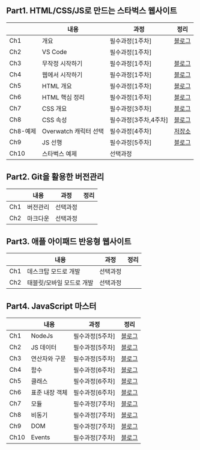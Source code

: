 ## Part1. HTML/CSS/JS로 만드는 스타벅스 웹사이트

|     | 내용           |과정 | 정리                                                                                           |
| --- | ---------------|--- | ----------------------------------------------------------------------------------------------------- |
| Ch1 | 개요          |필수과정[1주차]  | [블로그](https://monsta-zo.github.io/kakaotechcam/KTC-1-1/) |
| Ch2 | VS Code      |필수과정[1주차]   |                                                                                                       |
| Ch3 | 무작정 시작하기  |필수과정[1주차]| [블로그](https://monsta-zo.github.io/kakaotechcam/KTC-1-3/) |
| Ch4 | 웹에서 시작하기 |필수과정[1주차]| [블로그](https://monsta-zo.github.io/kakaotechcam/KTC-1-4/) |
| Ch5 | HTML 개요     |필수과정[1주차]  | [블로그](https://monsta-zo.github.io/kakaotechcam/KTC-1-5/) |
| Ch6 | HTML 핵심 정리 |필수과정[1주차] | [블로그](https://monsta-zo.github.io/kakaotechcam/KTC-1-6/) |
| Ch7 | CSS 개요 |필수과정[3주차]| [블로그](https://monsta-zo.github.io/kakaotechcam/KTC-1-7/)|
| Ch8 | CSS 속성 |필수과정[3주차,4주차] | [블로그](https://monsta-zo.github.io/kakaotechcam/KTC-1-8/)|
| Ch8-예제 | Overwatch 캐릭터 선택|필수과정[4주차] | [저장소](https://github.com/monsta-zo/overwatch-hero-selector-vanilla)|
| Ch9 | JS 선행 |필수과정[5주차]| [블로그](https://monsta-zo.github.io/kakaotechcam/KTC-1-9/) |
| Ch10 | 스타벅스 예제 | 선택과정 | |

## Part2. Git을 활용한 버전관리
||내용|과정|정리|
|---|---|---|---|
| Ch1 | 버전관리 | 선택과정||
| Ch2 | 마크다운 | 선택과정||

## Part3. 애플 아이패드 반응형 웹사이트
||내용|과정|정리|
|---|---|---|---
|Ch1|데스크탑 모드로 개발|선택과정||
|Ch2|태블릿/모바일 모드로 개발|선택과정||

## Part4. JavaScript 마스터
| |내용|과정|정리|
|---|---|---|---|
|Ch1|NodeJs|필수과정[5주차]|[블로그](https://monsta-zo.github.io/kakaotechcam/KTC-4-1/)|
|Ch2|JS 데이터|필수과정[5주차]|[블로그](https://monsta-zo.github.io/kakaotechcam/KTC-4-2/)|
|Ch3|연산자와 구문|필수과정[5주차]|[블로그](https://monsta-zo.github.io/kakaotechcam/KTC-4-3/)|
|Ch4|함수|필수과정[6주차]|[블로그](https://monsta-zo.github.io/kakaotechcam/KTC-4-4/)|
|Ch5|클래스|필수과정[6주차]|[블로그](https://monsta-zo.github.io/kakaotechcam/KTC-4-5/)|
|Ch6|표준 내장 객체|필수과정[6주차]|[블로그](https://monsta-zo.github.io/kakaotechcam/KTC-4-6/)|
|Ch7|모듈|필수과정[7주차]|[블로그](https://monsta-zo.github.io/kakaotechcam/KTC-4-7/)|
|Ch8|비동기|필수과정[7주차]|[블로그](https://monsta-zo.github.io/kakaotechcam/KTC-4-8/)|
|Ch9|DOM|필수과정[7주차]|[블로그](https://monsta-zo.github.io/kakaotechcam/KTC-4-9/)|
|Ch10|Events|필수과정[7주차]|[블로그](https://monsta-zo.github.io/kakaotechcam/KTC-4-10/)|
